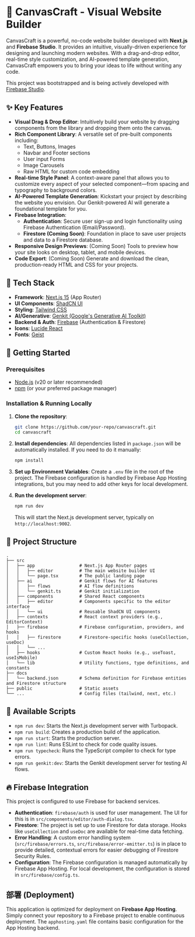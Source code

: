 # 🎨 CanvasCraft - Visual Website Builder

CanvasCraft is a powerful, no-code website builder developed with **Next.js** and **Firebase Studio**. It provides an intuitive, visually-driven experience for designing and launching modern websites. With a drag-and-drop editor, real-time style customization, and AI-powered template generation, CanvasCraft empowers you to bring your ideas to life without writing any code.

This project was bootstrapped and is being actively developed with [Firebase Studio](https://firebase.google.com/studio).

## ✨ Key Features

- **Visual Drag & Drop Editor**: Intuitively build your website by dragging components from the library and dropping them onto the canvas.
- **Rich Component Library**: A versatile set of pre-built components including:
  - Text, Buttons, Images
  - Navbar and Footer sections
  - User input Forms
  - Image Carousels
  - Raw HTML for custom code embedding
- **Real-time Style Panel**: A context-aware panel that allows you to customize every aspect of your selected component—from spacing and typography to background colors.
- **AI-Powered Template Generation**: Kickstart your project by describing the website you envision. Our Genkit-powered AI will generate a foundational template for you.
- **Firebase Integration**:
  - **Authentication**: Secure user sign-up and login functionality using Firebase Authentication (Email/Password).
  - **Firestore (Coming Soon)**: Foundation in place to save user projects and data to a Firestore database.
- **Responsive Design Previews**: (Coming Soon) Tools to preview how your site looks on desktop, tablet, and mobile devices.
- **Code Export**: (Coming Soon) Generate and download the clean, production-ready HTML and CSS for your projects.

## 🚀 Tech Stack

- **Framework**: [Next.js 15](https://nextjs.org/) (App Router)
- **UI Components**: [ShadCN UI](https://ui.shadcn.com/)
- **Styling**: [Tailwind CSS](https://tailwindcss.com/)
- **AI/Generative**: [Genkit (Google's Generative AI Toolkit)](https://firebase.google.com/docs/genkit)
- **Backend & Auth**: [Firebase](https://firebase.google.com/) (Authentication & Firestore)
- **Icons**: [Lucide React](https://lucide.dev/)
- **Fonts**: [Geist](https://vercel.com/font)

## 🏁 Getting Started

### Prerequisites

- [Node.js](https://nodejs.org/en) (v20 or later recommended)
- [npm](https://www.npmjs.com/) (or your preferred package manager)

### Installation & Running Locally

1.  **Clone the repository**:
    ```bash
    git clone https://github.com/your-repo/canvascraft.git
    cd canvascraft
    ```

2.  **Install dependencies**:
    All dependencies listed in `package.json` will be automatically installed. If you need to do it manually:
    ```bash
    npm install
    ```

3.  **Set up Environment Variables**:
    Create a `.env` file in the root of the project. The Firebase configuration is handled by Firebase App Hosting integrations, but you may need to add other keys for local development.

4.  **Run the development server**:
    ```bash
    npm run dev
    ```
    This will start the Next.js development server, typically on `http://localhost:9002`.

## 📂 Project Structure

```
.
├── src
│   ├── app                 # Next.js App Router pages
│   │   ├── editor          # The main website builder UI
│   │   └── page.tsx        # The public landing page
│   ├── ai                  # Genkit flows for AI features
│   │   ├── flows           # AI flow definitions
│   │   └── genkit.ts       # Genkit initialization
│   ├── components          # Shared React components
│   │   ├── editor          # Components specific to the editor interface
│   │   └── ui              # Reusable ShadCN UI components
│   ├── contexts            # React context providers (e.g., EditorContext)
│   ├── firebase            # Firebase configuration, providers, and hooks
│   │   ├── firestore       # Firestore-specific hooks (useCollection, useDoc)
│   │   └── ...
│   ├── hooks               # Custom React hooks (e.g., useToast, useIsMobile)
│   └── lib                 # Utility functions, type definitions, and constants
├── docs
│   └── backend.json        # Schema definition for Firebase entities and Firestore structure
├── public                  # Static assets
└── ...                     # Config files (tailwind, next, etc.)
```

## 📜 Available Scripts

- `npm run dev`: Starts the Next.js development server with Turbopack.
- `npm run build`: Creates a production build of the application.
- `npm run start`: Starts the production server.
- `npm run lint`: Runs ESLint to check for code quality issues.
- `npm run typecheck`: Runs the TypeScript compiler to check for type errors.
- `npm run genkit:dev`: Starts the Genkit development server for testing AI flows.

## 🔥 Firebase Integration

This project is configured to use Firebase for backend services.

- **Authentication**: `firebase/auth` is used for user management. The UI for this is in `src/components/editor/auth-dialog.tsx`.
- **Firestore**: The project is set up to use Firestore for data storage. Hooks like `useCollection` and `useDoc` are available for real-time data fetching.
- **Error Handling**: A custom error handling system (`src/firebase/errors.ts`, `src/firebase/error-emitter.ts`) is in place to provide detailed, contextual errors for easier debugging of Firestore Security Rules.
- **Configuration**: The Firebase configuration is managed automatically by Firebase App Hosting. For local development, the configuration is stored in `src/firebase/config.ts`.

## 部署 (Deployment)

This application is optimized for deployment on **Firebase App Hosting**. Simply connect your repository to a Firebase project to enable continuous deployment. The `apphosting.yaml` file contains basic configuration for the App Hosting backend.
